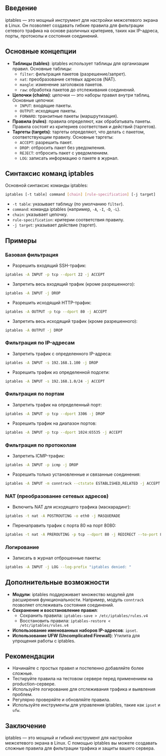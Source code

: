 ## Введение

iptables — это мощный инструмент для настройки межсетевого экрана в Linux. Он позволяет создавать гибкие правила для фильтрации сетевого трафика на основе различных критериев, таких как IP-адреса, порты, протоколы и состояния соединений.

## Основные концепции

* **Таблицы (tables)**: iptables использует таблицы для организации правил. Основные таблицы:
    * `filter`: фильтрация пакетов (разрешение/запрет).
    * `nat`: преобразование сетевых адресов (NAT).
    * `mangle`: изменение заголовков пакетов.
    * `raw`: обработка пакетов до отслеживания соединений.
* **Цепочки (chains)**: цепочки — это наборы правил внутри таблиц. Основные цепочки:
    * `INPUT`: входящие пакеты.
    * `OUTPUT`: исходящие пакеты.
    * `FORWARD`: транзитные пакеты (маршрутизация).
* **Правила (rules)**: правила определяют, как обрабатывать пакеты. Правила состоят из критериев соответствия и действий (таргетов).
* **Таргеты (targets)**: таргеты определяют, что делать с пакетом, соответствующим правилу. Основные таргеты:
    * `ACCEPT`: разрешить пакет.
    * `DROP`: отбросить пакет без уведомления.
    * `REJECT`: отбросить пакет с уведомлением.
    * `LOG`: записать информацию о пакете в журнал.

## Синтаксис команд iptables

Основной синтаксис команды iptables:

```bash
iptables [-t table] command [chain] [rule-specification] [-j target]
```

* `-t table`: указывает таблицу (по умолчанию `filter`).
* `command`: команда iptables (например, `-A`, `-I`, `-D`, `-L`).
* `chain`: указывает цепочку.
* `rule-specification`: критерии соответствия правилу.
* `-j target`: указывает действие (таргет).

## Примеры

### Базовая фильтрация

* Разрешить входящий SSH-трафик:

```bash
iptables -A INPUT -p tcp --dport 22 -j ACCEPT
```

* Запретить весь входящий трафик (кроме разрешенного):

```bash
iptables -A INPUT -j DROP
```

* Разрешить исходящий HTTP-трафик:

```bash
iptables -A OUTPUT -p tcp --dport 80 -j ACCEPT
```

* Запретить весь исходящий трафик (кроме разрешенного):

```bash
iptables -A OUTPUT -j DROP
```

### Фильтрация по IP-адресам

* Запретить трафик с определенного IP-адреса:

```bash
iptables -A INPUT -s 192.168.1.100 -j DROP
```

* Разрешить трафик из определенной подсети:

```bash
iptables -A INPUT -s 192.168.1.0/24 -j ACCEPT
```

### Фильтрация по портам

* Запретить трафик на определенный порт:

```bash
iptables -A INPUT -p tcp --dport 3306 -j DROP
```

* Разрешить трафик на диапазон портов:

```bash
iptables -A INPUT -p tcp --dport 1024:65535 -j ACCEPT
```

### Фильтрация по протоколам

* Запретить ICMP-трафик:

```bash
iptables -A INPUT -p icmp -j DROP
```

* Разрешить только установленные и связанные соединения:

```bash
iptables -A INPUT -m conntrack --ctstate ESTABLISHED,RELATED -j ACCEPT
```

### NAT (преобразование сетевых адресов)

* Включить NAT для исходящего трафика (маскарадинг):

```bash
iptables -t nat -A POSTROUTING -o eth0 -j MASQUERADE
```

* Перенаправить трафик с порта 80 на порт 8080:

```bash
iptables -t nat -A PREROUTING -p tcp --dport 80 -j REDIRECT --to-port 8080
```

### Логирование

* Записать в журнал отброшенные пакеты:

```bash
iptables -A INPUT -j LOG --log-prefix "iptables denied: "
```

## Дополнительные возможности

* **Модули**: iptables поддерживает множество модулей для расширения функциональности. Например, модуль `conntrack` позволяет отслеживать состояния соединений.
* **Сохранение и восстановление правил**:
    * Сохранить правила: `iptables-save > /etc/iptables/rules.v4`
    * Восстановить правила: `iptables-restore < /etc/iptables/rules.v4`
* **Использование именованных наборов IP-адресов**: `ipset`.
* **Использование UFW (Uncomplicated Firewall)**: Утилита для упрощения работы с iptables.

## Рекомендации

* Начинайте с простых правил и постепенно добавляйте более сложные.
* Тестируйте правила на тестовом сервере перед применением на production-сервере.
* Используйте логирование для отслеживания трафика и выявления проблем.
* Регулярно проверяйте и обновляйте правила.
* Используйте инструменты для управления iptables, такие как `ipset` и `ufw`.

## Заключение

iptables — это мощный и гибкий инструмент для настройки межсетевого экрана в Linux. С помощью iptables вы можете создавать сложные правила для фильтрации трафика и защиты вашего сервера.
